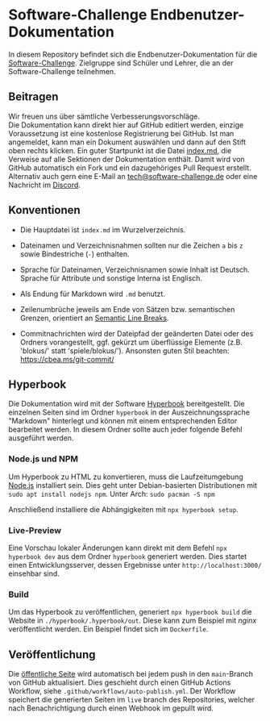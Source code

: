 # Software-Challenge Endbenutzer-Dokumentation 

In diesem Repository befindet sich die Endbenutzer-Dokumentation 
für die [Software-Challenge](https://software-challenge.de).
Zielgruppe sind Schüler und Lehrer, die an der Software-Challenge teilnehmen.

## Beitragen

Wir freuen uns über sämtliche Verbesserungsvorschläge.  
Die Dokumentation kann direkt hier auf GitHub editiert werden,
einzige Voraussetzung ist eine kostenlose Registrierung bei GitHub.
Ist man angemeldet,
kann man ein Dokument auswählen und dann auf den Stift oben rechts klicken.
Ein guter Startpunkt ist die Datei
[index.md](https://github.com/software-challenge/docs/blob/main/index.md),
die Verweise auf alle Sektionen der Dokumentation enthält.
Damit wird von GitHub automatisch ein Fork und ein dazugehöriges Pull Request erstellt.  
Alternativ auch gern eine E-Mail an <tech@software-challenge.de> 
oder eine Nachricht im [Discord](https://discord.gg/jhyF7EU).

## Konventionen

-   Die Hauptdatei ist `index.md` im Wurzelverzeichnis.

-   Dateinamen und Verzeichnisnahmen sollten nur die Zeichen `a` bis `z`
    sowie Bindestriche (`-`) enthalten.

-   Sprache für Dateinamen, Verzeichnisnamen sowie Inhalt ist Deutsch.
    Sprache für Attribute und sonstige Interna ist Englisch.

-   Als Endung für Markdown wird `.md` benutzt.

-   Zeilenumbrüche jeweils am Ende von Sätzen bzw. semantischen Grenzen,
    orientiert an [Semantic Line Breaks](https://sembr.org).

-   Commitnachrichten wird der Dateipfad der geänderten Datei oder des Ordners vorangestellt, 
    ggf. gekürzt um überflüssige Elemente (z.B. 'blokus/' statt 'spiele/blokus/').
    Ansonsten guten Stil beachten: https://cbea.ms/git-commit/


## Hyperbook
Die Dokumentation wird mit der Software [Hyperbook](https://hyperbook.openpatch.org/) bereitgestellt.
Die einzelnen Seiten sind im Ordner `hyperbook` in der Auszeichnungssprache "Markdown" hinterlegt 
und können mit einem entsprechenden Editor bearbeitet werden.
In diesem Ordner sollte auch jeder folgende Befehl ausgeführt werden.

### Node.js und NPM
Um Hyperbook zu HTML zu konvertieren, 
muss die Laufzeitumgebung [Node.js](https://nodejs.org/en/) installiert sein.
Dies geht unter Debian-basierten Distributionen mit `sudo apt install nodejs npm`.
Unter Arch: `sudo pacman -S npm`

Anschließend installiere die Abhängigkeiten mit `npx hyperbook setup`.

### Live-Preview
Eine Vorschau lokaler Änderungen kann direkt mit dem Befehl `npx hyperbook dev` 
aus dem Ordner `hyperbook` generiert werden.
Dies startet einen Entwicklungsserver,
dessen Ergebnisse unter `http://localhost:3000/` einsehbar sind.

### Build
Um das Hyperbook zu veröffentlichen,
generiert `npx hyperbook build` die Website in `./hyperbook/.hyperbook/out`.
Diese kann zum Beispiel mit *nginx* veröffentlicht werden.
Ein Beispiel findet sich im `Dockerfile`.

## Veröffentlichung

Die [öffentliche Seite](https://docs.software-challenge.de) 
wird automatisch bei jedem push in den `main`-Branch von GitHub aktualisiert.
Dies geschieht durch einen GitHub Actions Workflow,
siehe `.github/workflows/auto-publish.yml`. 
Der Workflow speichert die generierten Seiten im `live` branch des Repositories,
welcher nach Benachrichtigung durch einen Webhook im gepullt wird.
